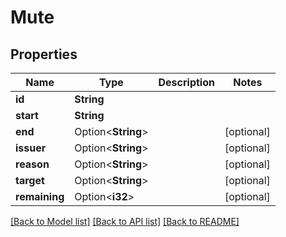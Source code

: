 # Mute

## Properties

Name | Type | Description | Notes
------------ | ------------- | ------------- | -------------
**id** | **String** |  | 
**start** | **String** |  | 
**end** | Option<**String**> |  | [optional]
**issuer** | Option<**String**> |  | [optional]
**reason** | Option<**String**> |  | [optional]
**target** | Option<**String**> |  | [optional]
**remaining** | Option<**i32**> |  | [optional]

[[Back to Model list]](../README.md#documentation-for-models) [[Back to API list]](../README.md#documentation-for-api-endpoints) [[Back to README]](../README.md)


